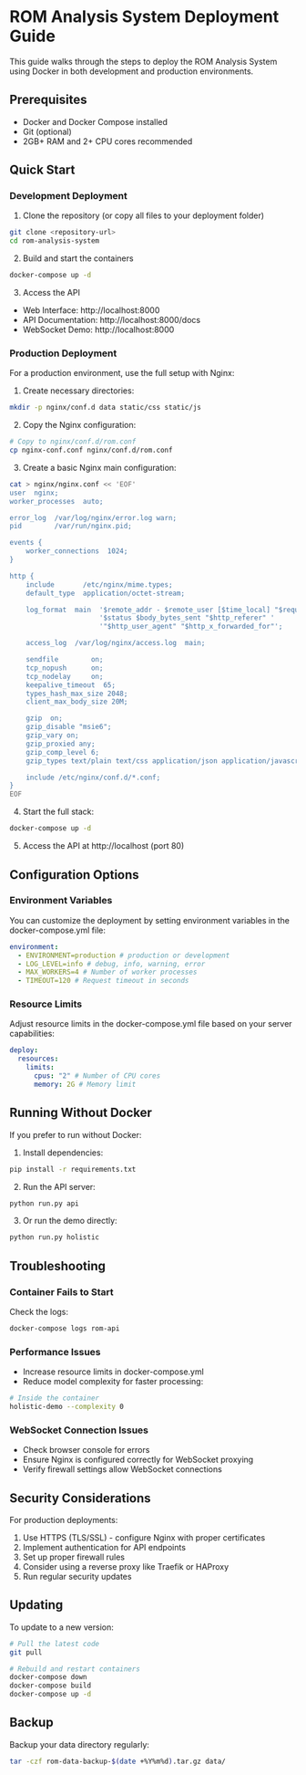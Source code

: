 # ROM Analysis System Deployment Guide

This guide walks through the steps to deploy the ROM Analysis System using Docker in both development and production environments.

## Prerequisites

- Docker and Docker Compose installed
- Git (optional)
- 2GB+ RAM and 2+ CPU cores recommended

## Quick Start

### Development Deployment

1. Clone the repository (or copy all files to your deployment folder)

```bash
git clone <repository-url>
cd rom-analysis-system
```

2. Build and start the containers

```bash
docker-compose up -d
```

3. Access the API

- Web Interface: http://localhost:8000
- API Documentation: http://localhost:8000/docs
- WebSocket Demo: http://localhost:8000

### Production Deployment

For a production environment, use the full setup with Nginx:

1. Create necessary directories:

```bash
mkdir -p nginx/conf.d data static/css static/js
```

2. Copy the Nginx configuration:

```bash
# Copy to nginx/conf.d/rom.conf
cp nginx-conf.conf nginx/conf.d/rom.conf
```

3. Create a basic Nginx main configuration:

```bash
cat > nginx/nginx.conf << 'EOF'
user  nginx;
worker_processes  auto;

error_log  /var/log/nginx/error.log warn;
pid        /var/run/nginx.pid;

events {
    worker_connections  1024;
}

http {
    include       /etc/nginx/mime.types;
    default_type  application/octet-stream;

    log_format  main  '$remote_addr - $remote_user [$time_local] "$request" '
                      '$status $body_bytes_sent "$http_referer" '
                      '"$http_user_agent" "$http_x_forwarded_for"';

    access_log  /var/log/nginx/access.log  main;

    sendfile        on;
    tcp_nopush      on;
    tcp_nodelay     on;
    keepalive_timeout  65;
    types_hash_max_size 2048;
    client_max_body_size 20M;

    gzip  on;
    gzip_disable "msie6";
    gzip_vary on;
    gzip_proxied any;
    gzip_comp_level 6;
    gzip_types text/plain text/css application/json application/javascript text/xml application/xml application/xml+rss text/javascript;

    include /etc/nginx/conf.d/*.conf;
}
EOF
```

4. Start the full stack:

```bash
docker-compose up -d
```

5. Access the API at http://localhost (port 80)

## Configuration Options

### Environment Variables

You can customize the deployment by setting environment variables in the docker-compose.yml file:

```yaml
environment:
  - ENVIRONMENT=production # production or development
  - LOG_LEVEL=info # debug, info, warning, error
  - MAX_WORKERS=4 # Number of worker processes
  - TIMEOUT=120 # Request timeout in seconds
```

### Resource Limits

Adjust resource limits in the docker-compose.yml file based on your server capabilities:

```yaml
deploy:
  resources:
    limits:
      cpus: "2" # Number of CPU cores
      memory: 2G # Memory limit
```

## Running Without Docker

If you prefer to run without Docker:

1. Install dependencies:

```bash
pip install -r requirements.txt
```

2. Run the API server:

```bash
python run.py api
```

3. Or run the demo directly:

```bash
python run.py holistic
```

## Troubleshooting

### Container Fails to Start

Check the logs:

```bash
docker-compose logs rom-api
```

### Performance Issues

- Increase resource limits in docker-compose.yml
- Reduce model complexity for faster processing:

```bash
# Inside the container
holistic-demo --complexity 0
```

### WebSocket Connection Issues

- Check browser console for errors
- Ensure Nginx is configured correctly for WebSocket proxying
- Verify firewall settings allow WebSocket connections

## Security Considerations

For production deployments:

1. Use HTTPS (TLS/SSL) - configure Nginx with proper certificates
2. Implement authentication for API endpoints
3. Set up proper firewall rules
4. Consider using a reverse proxy like Traefik or HAProxy
5. Run regular security updates

## Updating

To update to a new version:

```bash
# Pull the latest code
git pull

# Rebuild and restart containers
docker-compose down
docker-compose build
docker-compose up -d
```

## Backup

Backup your data directory regularly:

```bash
tar -czf rom-data-backup-$(date +%Y%m%d).tar.gz data/
```

